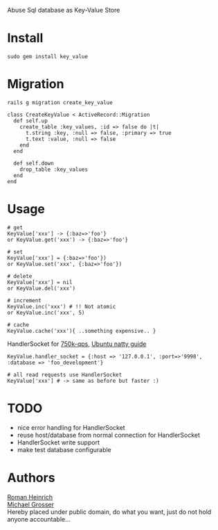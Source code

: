 Abuse Sql database as Key-Value Store

Install
=======
    sudo gem install key_value

Migration
=========
`rails g migration create_key_value`

    class CreateKeyValue < ActiveRecord::Migration
      def self.up
        create_table :key_values, :id => false do |t|
          t.string :key, :null => false, :primary => true
          t.text :value, :null => false
        end
      end

      def self.down
        drop_table :key_values
      end
    end

Usage
=====
    # get
    KeyValue['xxx'] -> {:baz=>'foo'}
    or KeyValue.get('xxx') -> {:baz=>'foo'}

    # set
    KeyValue['xxx'] = {:baz=>'foo'})
    or KeyValue.set('xxx', {:baz=>'foo'})

    # delete
    KeyValue['xxx'] = nil
    or KeyValue.del('xxx')

    # increment
    KeyValue.inc('xxx') # !! Not atomic
    or KeyValue.inc('xxx', 5)

    # cache
    KeyValue.cache('xxx'){ ..something expensive.. }

HandlerSocket for [750k-qps](http://yoshinorimatsunobu.blogspot.com/2010/10/using-mysql-as-nosql-story-for.html),
[Ubuntu natty guide](http://grosser.it/2011/05/14/installing-mysql-handlersocket-in-ubuntu-natty-for-ruby/)

    KeyValue.handler_socket = {:host => '127.0.0.1', :port=>'9998', :database => 'foo_development'}

    # all read requests use HandlerSocket
    KeyValue['xxx'] # -> same as before but faster :)

TODO
====
 - nice error handling for HandlerSocket
 - reuse host/database from normal connection for HandlerSocket
 - HandlerSocket write support
 - make test database configurable

Authors
=======
[Roman Heinrich](https://github.com/mindreframer)<br/>
[Michael Grosser](http://grosser.it)<br/>
Hereby placed under public domain, do what you want, just do not hold anyone accountable...
